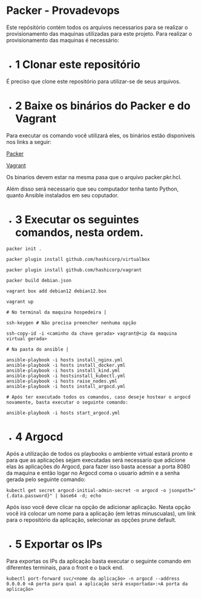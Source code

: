 # Packer - Provadevops

Este repósitório contém todos os arquivos necessarios para se realizar o provisionamento das maquinas utilizadas para este projeto.
Para realizar o provisionamento das maquinas é necessário:

- # 1 Clonar este repositório
É preciso que clone este repositório para utilizar-se de seus arquivos.

- # 2 Baixe os binários do Packer e do Vagrant
Para executar os comando você utilizará eles, os binários estão disponiveis nos links a seguir:

[Packer](https://developer.hashicorp.com/packer/install)

[Vagrant](https://developer.hashicorp.com/vagrant/install)

Os binarios devem estar na mesma pasa que o arquivo packer.pkr.hcl.

Além disso será necessario que seu computador tenha tanto Python, quanto Ansible instalados em seu coputador.

- # 3 Executar os seguintes comandos, nesta ordem.
~~~
packer init .

packer plugin install github.com/hashicorp/virtualbox

packer plugin install github.com/hashicorp/vagrant

packer build debian.json

vagrant box add debian12 debian12.box

vagrant up

# No terminal da maquina hospedeira |

ssh-keygen # Não precisa preencher nenhuma opção

ssh-copy-id -i <caminho da chave gerada> vagrant@<ip da maquina virtual gerada>

# Na pasta do ansible |

ansible-playbook -i hosts install_nginx.yml
ansible-playbook -i hosts install_docker.yml
ansible-playbook -i hosts install_kind.yml
ansible-playbook -i hostsinstall_kubectl.yml
ansible-playbook -i hosts raise_nodes.yml
ansible-playbook -i hosts install_argocd.yml

# Após ter executado todos os comandos, caso deseje hostear o argocd novamente, basta executar o seguinte comando:

ansible-playbook -i hosts start_argocd.yml

~~~

- # 4 Argocd
Após a utilização de todos os playbooks o ambiente virtual estará pronto e para que as aplicações sejam executadas será necessario que adicione elas às aplicações do Argocd, para fazer isso basta acessar a porta 8080 da maquina e então logar no Argocd coma o usuario admin e a senha gerada pelo seguinte comando:
~~~
kubectl get secret argocd-initial-admin-secret -n argocd -o jsonpath="{.data.password}" | base64 -d; echo
~~~
Após isso você deve clicar na opção de adicionar aplicação. Nesta opção você irá colocar um nome para a aplicação (em letras minuscualas), um link para o repositório da aplicação, selecionar as opções prune default.


- # 5 Exportar os IPs
Para exportas os IPs da aplicação basta executar o seguinte comando em diferentes terminais, para o front e o back end.
~~~
kubectl port-forward svc/<nome da aplicação> -n argocd --address 0.0.0.0 <A porta para qual a aplicação será esxportada>:<A porta da aplicação>
~~~
